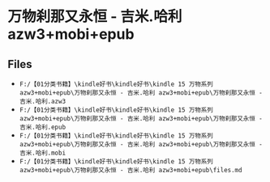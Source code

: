 # 万物刹那又永恒 - 吉米.哈利 azw3+mobi+epub

## Files

- `F:/【01分类书籍】\kindle好书\kindle好书\kindle 15 万物系列 azw3+mobi+epub\万物刹那又永恒 - 吉米.哈利 azw3+mobi+epub\万物刹那又永恒 - 吉米.哈利.azw3`
- `F:/【01分类书籍】\kindle好书\kindle好书\kindle 15 万物系列 azw3+mobi+epub\万物刹那又永恒 - 吉米.哈利 azw3+mobi+epub\万物刹那又永恒 - 吉米.哈利.epub`
- `F:/【01分类书籍】\kindle好书\kindle好书\kindle 15 万物系列 azw3+mobi+epub\万物刹那又永恒 - 吉米.哈利 azw3+mobi+epub\万物刹那又永恒 - 吉米.哈利.mobi`
- `F:/【01分类书籍】\kindle好书\kindle好书\kindle 15 万物系列 azw3+mobi+epub\万物刹那又永恒 - 吉米.哈利 azw3+mobi+epub\files.md`
